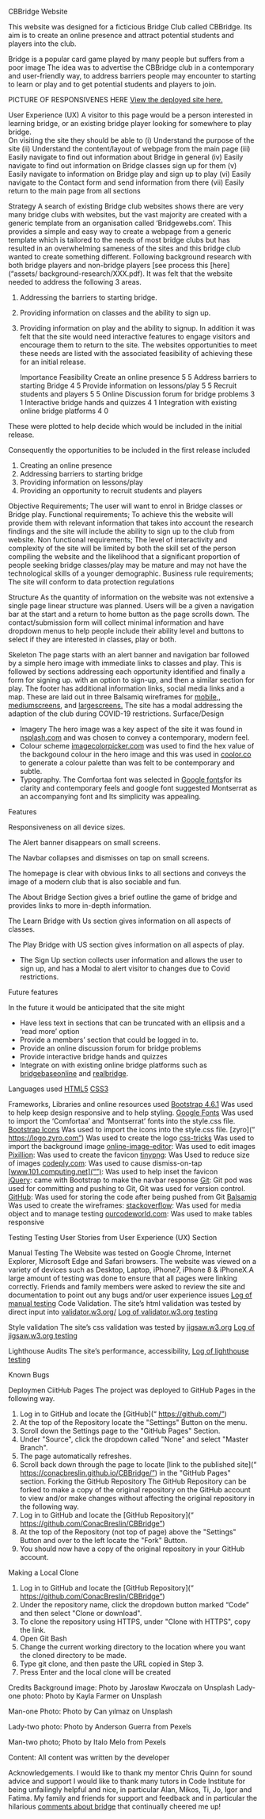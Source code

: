 CBBridge Website


This website was designed for a ficticious Bridge Club called CBBridge. Its aim is to create an online presence and attract potential students and players into the club.

Bridge is a popular card game played by many people but suffers from a poor image The idea was to advertise the CBBridge club in a contemporary and user-friendly way, to address barriers people may encounter to starting to learn or play and to get potential students and players to join.

PICTURE OF RESPONSIVENES HERE
[View the deployed site here.]( https://conacbreslin.github.io/CBBridge/)

User Experience (UX)
A visitor to this page would be a person interested in learning bridge, or an existing bridge player looking for somewhere to play bridge.  
On visiting the site they should be able to 
(i)	Understand the purpose of the site 
(ii)	Understand the content/layout of webpage from the main page
(iii)	Easily navigate to find out information about Bridge in general
(iv)	Easily navigate to find out information on Bridge classes sign up for them
(v)	Easily navigate to information on Bridge play and sign up to play 
(vi)	Easily navigate to the Contact form and send information from there
(vii)	Easily return to the main page from all sections

Strategy 
A search of existing Bridge club websites shows there are very many bridge clubs with websites, but the vast majority are created with a generic template from an organisation called ‘Bridgewebs.com’. This provides a simple and easy way to create a webpage from a generic template which is tailored to the needs of most bridge clubs but has resulted in an overwhelming sameness of the sites and this bridge club wanted to create something different.
Following background research with both bridge players and non-bridge players [see process this [here](“assets/ background-research/XXX.pdf). It was felt that the website needed to address the following 3 areas.
1.	Addressing the barriers to starting bridge.
2.	Providing information on classes and the ability to sign up.
3.	Providing information on play and the ability to signup.
In addition it was felt that the site would need interactive features to engage visitors and encourage them to return to the site.
The websites opportunities to meet these needs are listed with the associated feasibility of achieving these for an initial release.

	Importance	Feasibility
Create an online presence
	5	5
Address barriers to starting Bridge
	4	5
Provide information on lessons/play	5	5
Recruit students and players
	5	5
Online   Discussion forum for bridge problems	3	1
Interactive bridge hands and quizzes	4	1
Integration with existing online bridge platforms	4	0

These were plotted to help decide which would be included in the initial release.
 

Consequently the opportunities to be included in the first release included
1.	Creating an online presence
2.	Addressing barriers to starting bridge
3.	Providing information on lessons/play
4.	Providing an opportunity to recruit students and players

Objective Requirements;  The user will want to enrol in Bridge classes or Bridge play.
Functional requirements; 	To achieve this the website will provide them with relevant information that takes into account the research findings and the site will include the ability to sign up to the club from website. 
Non functional requirements; 	The level of interactivity and complexity of the site will be limited by both the skill set of the person compiling the website and the likelihood that a significant proportion of people seeking bridge classes/play may be mature and may not have the technological skills of a younger demographic.
Business rule requirements; The site will conform to data protection regulations

Structure
As the quantity of information on the website was not extensive a single page linear structure was planned. Users will be a given a navigation bar at the start and a return to home button as the page scrolls down. The contact/submission form will collect minimal information and have dropdown menus to help people include their ability level and buttons to select if they are interested in classes, play or both. 

Skeleton 
The page starts with an alert banner and navigation bar followed by a simple hero image with immediate links to classes and play. This is followed by sections addressing each opportunity identified and finally a form for signing up.  with an option to sign-up, and then a similar section for play. The footer has additional information links, social media links and a map. These are laid out in three Balsamiq wireframes for [mobile,]( “assets/wireframes/mobile”), [mediumscreens](“assets/wireframes/medium”),  and [largescreens.]( “assets/wireframes”)
The site has a modal addressing the adaption of the club during COVID-19 restrictions.
Surface/Design
-	Imagery The hero image was a key aspect of the site it was found in [nsplash.com](“linkhere”) and was chosen to convey a contemporary, modern feel.
-	Colour scheme [imagecolorpicker.com](“linkhere”) was used to find the hex value of the backgound colour in the hero image and this was used in [coolor.co](“linkhere”) to generate a colour palette than was felt to be contemporary and subtle.
-	Typography. The Comfortaa font was selected in [Google fonts](“linkhere”)for its clarity and contemporary feels and google font suggested Montserrat as an accompanying font and Its simplicity was appealing.

Features

Responsiveness on all device sizes.

The Alert banner disappears on small screens.

The Navbar collapses and dismisses on tap on small screens.

The homepage is clear with obvious links to all sections and conveys the image of a modern club that is also sociable and fun.

The About Bridge Section gives a brief outline the game of bridge and provides links to more in-depth information.

The Learn Bridge with Us section gives information on all aspects of classes.

The Play Bridge with US section gives information on all aspects of play.

-	The Sign Up section collects user information and allows the user to sign up, and has a Modal to alert visitor to changes due to Covid restrictions.



Future features

In the future it would be anticipated that the site might
-	Have less text in sections that can be truncated with an ellipsis and a ‘read more’ option
-	Provide a members’ section that could be logged in to.
-	Provide an online discussion forum for bridge problems
-	Provide interactive bridge hands and quizzes
-	Integrate on with existing online bridge platforms such as [bridgebaseonline](“linkhere”) and [realbridge](“linkhere”).


Languages used
[HTML5](“”)
[CSS3](“”)	

Frameworks, Libraries and online resources used
[Bootstrap 4.6.1](“”)		Was used to help keep design responsive and to help styling.
[Google Fonts](“”)		Was used to import the ‘Comfortaa’ and ‘Montserrat’ fonts into the style.css file.
[Bootstrap Icons](“”)			Was used to import the icons into the style.css file.
[zyro](“ https://logo.zyro.com”)	Was used to create the logo
[css-tricks](“https://css-tricks.com/”)	Was used to import the background image
[online-image-editor](“”):	Was used to edit images
[Pixillion](“”):		Was used to create the favicon
[tinypng](“”):		Was Used to reduce size of images
[codeply.com](“”):	Was used to cause 	dismiss-on-tap
[www.101.computing.net](“”):	Was used to help inset the favicon	
[jQuery](“”):	 came with Bootstrap to make the navbar response
[Git](“”):	Git pod was used for committing and pushing to Git, Git was used for version control.
[GitHub](“”):	Was used for storing the code after being pushed from Git
[Balsamiq](“”)		Was used to create the wireframes:
[stackoverflow](“”):		Was used for media object and to manage testing
[ourcodeworld.com](“”):		Was used to make tables responsive

Testing
Testing User Stories from User Experience (UX) Section

Manual Testing
The Website was tested on Google Chrome, Internet Explorer, Microsoft Edge and Safari browsers.
The website was viewed on a variety of devices such as Desktop, Laptop, iPhone7, iPhone 8 & iPhoneX.A large amount of testing was done to ensure that all pages were linking correctly.
Friends and family members were asked to review the site and documentation to point out any bugs and/or user experience issues
[Log of manual testing](“”)
Code Validation.
The site’s html validation was tested by direct input into [validator.w3.org/](“https://validator.w3.org/”)
[Log of validator.w3.org testing](“”)

Style validation
The site’s css validation was tested by 
[jigsaw.w3.org](“https://jigsaw.w3.org/css-validator/ttps://validator.w3.org/”)
[Log of jigsaw.w3.org testing](“”)

Lighthouse Audits
The site’s performance, accessibility, 
[Log of lighthouse testing](“”)


Known Bugs


Deploymen
CiitHub Pages
The project was deployed to GitHub Pages in the following way. 
1.	Log in to GitHub and locate the [GitHub](“ https://github.com/”)   
2.	At the top of the Repository locate the "Settings" Button on the menu.
3.	Scroll down the Settings page to the "GitHub Pages" Section.
4.	Under "Source", click the dropdown called "None" and select "Master Branch".
5.	The page automatically refreshes.
6.	Scroll back down through the page to locate [link to the published site](“ https://conacbreslin.github.io/CBBridge/”)  in the "GitHub Pages" section.
Forking the GitHub Repository
The  GitHub Repository can be forked to make a copy of the original repository on the GitHub account to view and/or make changes without affecting the original repository in the following way.
1.	Log in to GitHub and locate the [GitHub Repository](“ https://github.com/ConacBreslin/CBBridge”) 
2.	At the top of the Repository (not top of page) above the "Settings" Button and over to the left locate the "Fork" Button.
3.	You should now have a copy of the original repository in your GitHub account.

Making a Local Clone
1.	Log in to GitHub and locate the [GitHub Repository](“ https://github.com/ConacBreslin/CBBridge”) 
2.	Under the repository name, click the dropdown button marked “Code” and then select "Clone or download".
3.	To clone the repository using HTTPS, under "Clone with HTTPS", copy the link.
4.	Open Git Bash
5.	Change the current working directory to the location where you want the cloned directory to be made.
6.	Type git clone, and then paste the URL copied in Step 3.
7.	Press Enter and the local clone will be created

Credits
Background image:	Photo by Jarosław Kwoczała on Unsplash
Lady-one photo: 	Photo by Kayla Farmer on Unsplash

Man-one Photo: 	Photo by Can yılmaz on Unsplash

Lady-two photo:  	Photo by Anderson Guerra from Pexels

Man-two photo; 	Photo by Italo Melo from Pexels

Content:
All content was written by the developer

Acknowledgements.
I would like to thank my mentor Chris Quinn for sound advice and support
I would like to thank many tutors in Code Institute for being unfailingly helpful and nice, in particular Alan, Mikos, Ti, Jo, Igor and Fatima.
My family and friends for support and feedback and in particular the hilarious  [comments about bridge](“”) that continually cheered me up!
